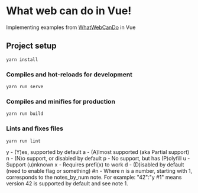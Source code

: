 # What web can do in Vue!

Implementing examples from [WhatWebCanDo](https://whatwebcando.today/) in Vue

## Project setup
```
yarn install
```

### Compiles and hot-reloads for development
```
yarn run serve
```

### Compiles and minifies for production
```
yarn run build
```

### Lints and fixes files
```
yarn run lint
```

y - (Y)es, supported by default
a - (A)lmost supported (aka Partial support)
n - (N)o support, or disabled by default
p - No support, but has (P)olyfill
u - Support (u)nknown
x - Requires prefi(x) to work
d - (D)isabled by default (need to enable flag or something)
#n - Where n is a number, starting with 1, corresponds to the notes_by_num note. For example: "42":"y #1" means version 42 is supported by default and see note 1.
